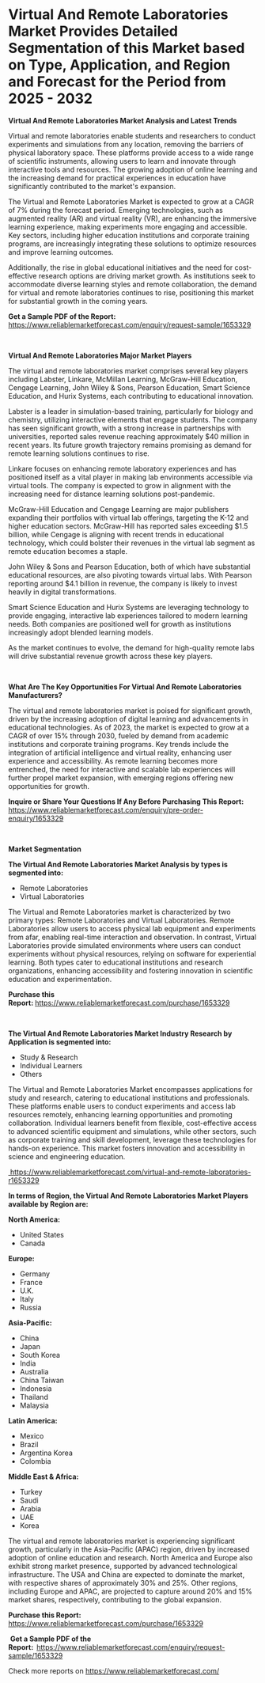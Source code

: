 <p><h1>Virtual And Remote Laboratories Market Provides Detailed Segmentation of this Market based on Type, Application, and Region and Forecast for the Period from 2025 - 2032</h1></p><p><strong>Virtual And Remote Laboratories Market Analysis and Latest Trends</strong></p>
<p><p>Virtual and remote laboratories enable students and researchers to conduct experiments and simulations from any location, removing the barriers of physical laboratory space. These platforms provide access to a wide range of scientific instruments, allowing users to learn and innovate through interactive tools and resources. The growing adoption of online learning and the increasing demand for practical experiences in education have significantly contributed to the market's expansion.</p><p>The Virtual and Remote Laboratories Market is expected to grow at a CAGR of 7% during the forecast period. Emerging technologies, such as augmented reality (AR) and virtual reality (VR), are enhancing the immersive learning experience, making experiments more engaging and accessible. Key sectors, including higher education institutions and corporate training programs, are increasingly integrating these solutions to optimize resources and improve learning outcomes.</p><p>Additionally, the rise in global educational initiatives and the need for cost-effective research options are driving market growth. As institutions seek to accommodate diverse learning styles and remote collaboration, the demand for virtual and remote laboratories continues to rise, positioning this market for substantial growth in the coming years.</p></p>
<p><strong>Get a Sample PDF of the Report:&nbsp;</strong> <a href="https://www.reliablemarketforecast.com/enquiry/request-sample/1653329?utm_campaign=2458&utm_medium=2&utm_source=Github&utm_content=ia&utm_term=05032025&utm_id=virtual-and-remote-laboratories">https://www.reliablemarketforecast.com/enquiry/request-sample/1653329</a></p>
<p>&nbsp;</p>
<p><strong>Virtual And Remote Laboratories Major Market Players</strong></p>
<p><p>The virtual and remote laboratories market comprises several key players including Labster, Linkare, McMillan Learning, McGraw-Hill Education, Cengage Learning, John Wiley & Sons, Pearson Education, Smart Science Education, and Hurix Systems, each contributing to educational innovation. </p><p>Labster is a leader in simulation-based training, particularly for biology and chemistry, utilizing interactive elements that engage students. The company has seen significant growth, with a strong increase in partnerships with universities, reported sales revenue reaching approximately $40 million in recent years. Its future growth trajectory remains promising as demand for remote learning solutions continues to rise.</p><p>Linkare focuses on enhancing remote laboratory experiences and has positioned itself as a vital player in making lab environments accessible via virtual tools. The company is expected to grow in alignment with the increasing need for distance learning solutions post-pandemic.</p><p>McGraw-Hill Education and Cengage Learning are major publishers expanding their portfolios with virtual lab offerings, targeting the K-12 and higher education sectors. McGraw-Hill has reported sales exceeding $1.5 billion, while Cengage is aligning with recent trends in educational technology, which could bolster their revenues in the virtual lab segment as remote education becomes a staple.</p><p>John Wiley & Sons and Pearson Education, both of which have substantial educational resources, are also pivoting towards virtual labs. With Pearson reporting around $4.1 billion in revenue, the company is likely to invest heavily in digital transformations. </p><p>Smart Science Education and Hurix Systems are leveraging technology to provide engaging, interactive lab experiences tailored to modern learning needs. Both companies are positioned well for growth as institutions increasingly adopt blended learning models. </p><p>As the market continues to evolve, the demand for high-quality remote labs will drive substantial revenue growth across these key players.</p></p>
<p>&nbsp;</p>
<p><strong>What Are The Key Opportunities For Virtual And Remote Laboratories Manufacturers?</strong></p>
<p><p>The virtual and remote laboratories market is poised for significant growth, driven by the increasing adoption of digital learning and advancements in educational technologies. As of 2023, the market is expected to grow at a CAGR of over 15% through 2030, fueled by demand from academic institutions and corporate training programs. Key trends include the integration of artificial intelligence and virtual reality, enhancing user experience and accessibility. As remote learning becomes more entrenched, the need for interactive and scalable lab experiences will further propel market expansion, with emerging regions offering new opportunities for growth.</p></p>
<p><strong>Inquire or Share Your Questions If Any Before Purchasing This Report:</strong> <a href="https://www.reliablemarketforecast.com/enquiry/pre-order-enquiry/1653329?utm_campaign=2458&utm_medium=2&utm_source=Github&utm_content=ia&utm_term=05032025&utm_id=virtual-and-remote-laboratories">https://www.reliablemarketforecast.com/enquiry/pre-order-enquiry/1653329</a></p>
<p>&nbsp;</p>
<p><strong>Market Segmentation</strong></p>
<p><strong>The Virtual And Remote Laboratories Market Analysis by types is segmented into:</strong></p>
<p><ul><li>Remote Laboratories</li><li>Virtual Laboratories</li></ul></p>
<p><p>The Virtual and Remote Laboratories market is characterized by two primary types: Remote Laboratories and Virtual Laboratories. Remote Laboratories allow users to access physical lab equipment and experiments from afar, enabling real-time interaction and observation. In contrast, Virtual Laboratories provide simulated environments where users can conduct experiments without physical resources, relying on software for experiential learning. Both types cater to educational institutions and research organizations, enhancing accessibility and fostering innovation in scientific education and experimentation.</p></p>
<p><strong>Purchase this Report:&nbsp;</strong><a href="https://www.reliablemarketforecast.com/purchase/1653329?utm_campaign=2458&utm_medium=2&utm_source=Github&utm_content=ia&utm_term=05032025&utm_id=virtual-and-remote-laboratories">https://www.reliablemarketforecast.com/purchase/1653329</a></p>
<p>&nbsp;</p>
<p><strong>The Virtual And Remote Laboratories Market Industry Research by Application is segmented into:</strong></p>
<p><ul><li>Study & Research</li><li>Individual Learners</li><li>Others</li></ul></p>
<p><p>The Virtual and Remote Laboratories Market encompasses applications for study and research, catering to educational institutions and professionals. These platforms enable users to conduct experiments and access lab resources remotely, enhancing learning opportunities and promoting collaboration. Individual learners benefit from flexible, cost-effective access to advanced scientific equipment and simulations, while other sectors, such as corporate training and skill development, leverage these technologies for hands-on experience. This market fosters innovation and accessibility in science and engineering education.</p></p>
<p><a href="https://www.reliablemarketforecast.com/virtual-and-remote-laboratories-r1653329?utm_campaign=2458&utm_medium=2&utm_source=Github&utm_content=ia&utm_term=05032025&utm_id=virtual-and-remote-laboratories">&nbsp;https://www.reliablemarketforecast.com/virtual-and-remote-laboratories-r1653329</a></p>
<p><strong>In terms of Region, the Virtual And Remote Laboratories Market Players available by Region are:</strong></p>
<p>
    <p> <strong> North America: </strong>
        <ul>
            <li>United States</li>
            <li>Canada</li>
        </ul>
        </p> 
    <p> <strong> Europe: </strong>
        <ul>
            <li>Germany</li>
            <li>France</li>
            <li>U.K.</li>
            <li>Italy</li>
            <li>Russia</li>
        </ul>
        </p> 
    <p> <strong> Asia-Pacific: </strong>
        <ul>
            <li>China</li>
            <li>Japan</li>
            <li>South Korea</li>
            <li>India</li>
            <li>Australia</li>
            <li>China Taiwan</li>
            <li>Indonesia</li>
            <li>Thailand</li>
            <li>Malaysia</li>
        </ul>
        </p> 
    <p> <strong> Latin America: </strong>
        <ul>
            <li>Mexico</li>
            <li>Brazil</li>
            <li>Argentina Korea</li>
            <li>Colombia</li>
        </ul>
        </p> 
    <p> <strong> Middle East & Africa: </strong>
        <ul>
            <li>Turkey</li>
            <li>Saudi</li>
            <li>Arabia</li>
            <li>UAE</li>
            <li>Korea</li>
        </ul>
    </p>
    </p>
<p><p>The virtual and remote laboratories market is experiencing significant growth, particularly in the Asia-Pacific (APAC) region, driven by increased adoption of online education and research. North America and Europe also exhibit strong market presence, supported by advanced technological infrastructure. The USA and China are expected to dominate the market, with respective shares of approximately 30% and 25%. Other regions, including Europe and APAC, are projected to capture around 20% and 15% market shares, respectively, contributing to the global expansion.</p></p>
<p><strong>Purchase this Report: </strong><a href="https://www.reliablemarketforecast.com/purchase/1653329?utm_campaign=2458&utm_medium=2&utm_source=Github&utm_content=ia&utm_term=05032025&utm_id=virtual-and-remote-laboratories">https://www.reliablemarketforecast.com/purchase/1653329</a></p>
<p>&nbsp;<strong>Get a Sample PDF of the Report:&nbsp;&nbsp;</strong><a href="https://www.reliablemarketforecast.com/enquiry/request-sample/1653329?utm_campaign=2458&utm_medium=2&utm_source=Github&utm_content=ia&utm_term=05032025&utm_id=virtual-and-remote-laboratories">https://www.reliablemarketforecast.com/enquiry/request-sample/1653329</a></p>
<p><strong></strong></p>
<p>Check more reports on <a href="https://www.reliablemarketforecast.com/?utm_campaign=2458&utm_medium=2&utm_source=Github&utm_content=ia&utm_term=05032025&utm_id=virtual-and-remote-laboratories">https://www.reliablemarketforecast.com/</a></p>